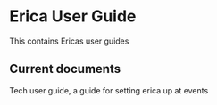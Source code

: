 Erica User Guide
================

This contains Ericas user guides

Current documents
-----------------

Tech user guide, a guide for setting erica up at events

